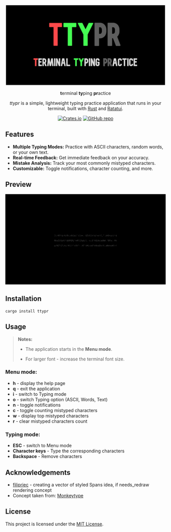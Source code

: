 <div align="center">
  <img src="images/social_preview.jpg" alt="ttypr - terminal typing practice" width="500" />
</div>

<div align="center">

**t**erminal **ty**ping **pr**actice

_ttypr_ is a simple, lightweight typing practice application that runs in your terminal, built with [Rust](https://www.rust-lang.org/) and [Ratatui](https://ratatui.rs).

</div>

<div align="center">

[![Crates.io](https://img.shields.io/crates/v/ttypr?style=for-the-badge)](https://crates.io/crates/ttypr)
[![GitHub repo](https://img.shields.io/badge/github-repo-blue?style=for-the-badge)](https://github.com/hotellogical05/ttypr)

</div>

## Features

- **Multiple Typing Modes:** Practice with ASCII characters, random words, or your own text.
- **Real-time Feedback:** Get immediate feedback on your accuracy.
- **Mistake Analysis:** Track your most commonly mistyped characters.
- **Customizable:** Toggle notifications, character counting, and more.

## Preview

![](images/preview.gif)

## Installation

```shell
cargo install ttypr
```

## Usage

> **Notes:**
>
> - The application starts in the **Menu mode**.
>
> - For larger font - increase the terminal font size.

### Menu mode:

- **h** - display the help page
- **q** - exit the application
- **i** - switch to Typing mode
- **o** - switch Typing option (ASCII, Words, Text)
- **n** - toggle notifications
- **c** - toggle counting mistyped characters
- **w** - display top mistyped characters
- **r** - clear mistyped characters count

### Typing mode:

- **ESC** - switch to Menu mode
- **Character keys** - Type the corresponding characters
- **Backspace** - Remove characters

## Acknowledgements

- [filipriec][FilipsGitLab] - creating a vector of styled Spans idea, if needs_redraw rendering concept
- Concept taken from: [Monkeytype][MonkeytypeLink]

## License

This project is licensed under the [MIT License][MITLicense].

[FilipsGitLab]: https://gitlab.com/filipriec
[MonkeytypeLink]: https://monkeytype.com
[MITLicense]: https://github.com/hotellogical05/ttypr/blob/main/LICENSE

